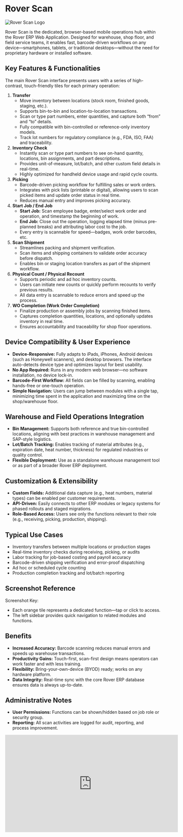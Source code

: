 # Rover Scan

<PageHeader />

![Rover Scan Logo](/assets/img/rover-scan.png)

Rover Scan is the dedicated, browser-based mobile operations hub within the Rover ERP Web Application. Designed for warehouse, shop floor, and field service teams, it enables fast, barcode-driven workflows on any device—smartphones, tablets, or traditional desktops—without the need for proprietary hardware or installed software.

## Key Features & Functionalities

The main Rover Scan interface presents users with a series of high-contrast, touch-friendly tiles for each primary operation:

1. **Transfer**
   - Move inventory between locations (stock room, finished goods, staging, etc.).
   - Supports bin-to-bin and location-to-location transactions.
   - Scan or type part numbers, enter quantities, and capture both “from” and “to” details.
   - Fully compatible with bin-controlled or reference-only inventory models.
   - Track lot numbers for regulatory compliance (e.g., FDA, ISO, FAA) and traceability.
2. **Inventory Check**
   - Instantly scan or type part numbers to see on-hand quantity, locations, bin assignments, and part descriptions.
   - Provides unit-of-measure, lot/batch, and other custom field details in real-time.
   - Highly optimized for handheld device usage and rapid cycle counts.
3. **Picking**
   - Barcode-driven picking workflow for fulfilling sales or work orders.
   - Integrates with pick lists (printable or digital), allowing users to scan picked items and update order status in real time.
   - Reduces manual entry and improves picking accuracy.
4. **Start Job / End Job**
   - **Start Job:** Scan employee badge, enter/select work order and operation, and timestamp the beginning of work.
   - **End Job:** Close out the operation, logging elapsed time (minus pre-planned breaks) and attributing labor cost to the job.
   - Every entry is scannable for speed—badges, work order barcodes, etc.
5. **Scan Shipment**
   - Streamlines packing and shipment verification.
   - Scan items and shipping containers to validate order accuracy before dispatch.
   - Enables bin or staging location transfers as part of the shipment workflow.
6. **Physical Count / Physical Recount**
   - Supports periodic and ad hoc inventory counts.
   - Users can initiate new counts or quickly perform recounts to verify previous results.
   - All data entry is scannable to reduce errors and speed up the process.
7. **WO Completion (Work Order Completion)**
   - Finalize production or assembly jobs by scanning finished items.
   - Captures completion quantities, locations, and optionally updates inventory in real time.
   - Ensures accountability and traceability for shop floor operations.

## Device Compatibility & User Experience

- **Device-Responsive:** Fully adapts to iPads, iPhones, Android devices (such as Honeywell scanners), and desktop browsers. The interface auto-detects device type and optimizes layout for best usability.
- **No App Required:** Runs in any modern web browser—no software installation, no device lock-in.
- **Barcode-First Workflow:** All fields can be filled by scanning, enabling hands-free or one-touch operation.
- **Simple Navigation:** Users can jump between modules with a single tap, minimizing time spent in the application and maximizing time on the shop/warehouse floor.

## Warehouse and Field Operations Integration

- **Bin Management:** Supports both reference and true bin-controlled locations, aligning with best practices in warehouse management and SAP-style logistics.
- **Lot/Batch Tracking:** Enables tracking of material attributes (e.g., expiration date, heat number, thickness) for regulated industries or quality control.
- **Flexible Deployment:** Use as a standalone warehouse management tool or as part of a broader Rover ERP deployment.

## Customization & Extensibility

- **Custom Fields:** Additional data capture (e.g., heat numbers, material types) can be enabled per customer requirements.
- **API-Driven:** Easily connects to other ERP modules or legacy systems for phased rollouts and staged migrations.
- **Role-Based Access:** Users see only the functions relevant to their role (e.g., receiving, picking, production, shipping).

## Typical Use Cases

- Inventory transfers between multiple locations or production stages
- Real-time inventory checks during receiving, picking, or audits
- Labor tracking for job-based costing and payroll accuracy
- Barcode-driven shipping verification and error-proof dispatching
- Ad hoc or scheduled cycle counting
- Production completion tracking and lot/batch reporting

## Screenshot Reference

Screenshot Key:
- Each orange tile represents a dedicated function—tap or click to access.
- The left sidebar provides quick navigation to related modules and functions.

## Benefits

- **Increased Accuracy:** Barcode scanning reduces manual errors and speeds up warehouse transactions.
- **Productivity Gains:** Touch-first, scan-first design means operators can work faster and with less training.
- **Flexibility:** Bring-your-own-device (BYOD) ready; works on any hardware platform.
- **Data Integrity:** Real-time sync with the core Rover ERP database ensures data is always up-to-date.

## Administrative Notes

- **User Permissions:** Functions can be shown/hidden based on job role or security group.
- **Reporting:** All scan activities are logged for audit, reporting, and process improvement.

<iframe width="560" height="315" src="https://www.youtube.com/embed/Qvfm-wM4Hbo" title="YouTube video player" frameborder="0" allow="accelerometer; autoplay; clipboard-write; encrypted-media; gyroscope; picture-in-picture" allowfullscreen></iframe>

<PageFooter />

